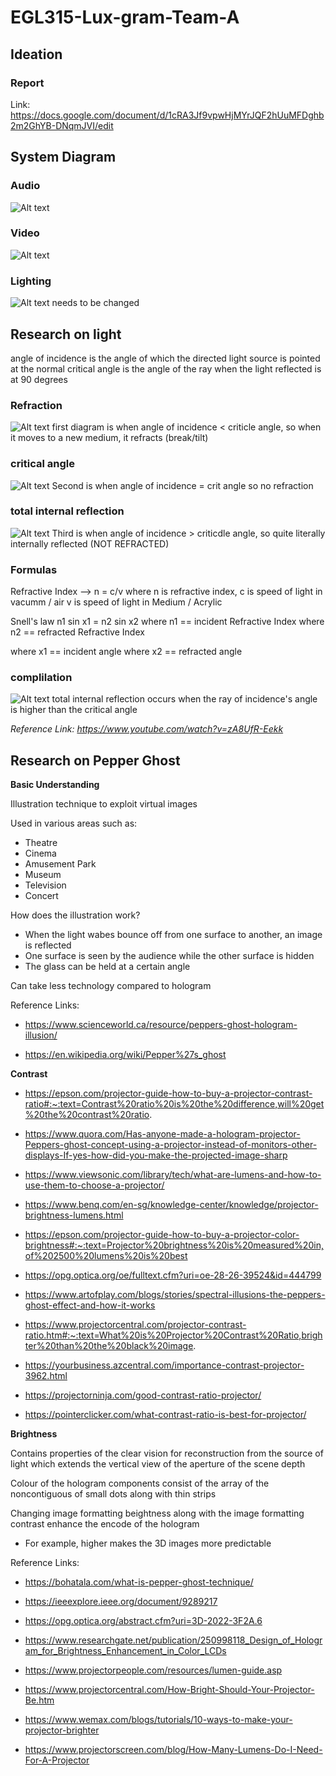 # EGL315-Lux-gram-Team-A 
## **Ideation**
### Report
Link: https://docs.google.com/document/d/1cRA3Jf9vpwHjMYrJQF2hUuMFDghb2m2GhYB-DNqmJVI/edit



## **System Diagram**

### Audio
![Alt text](imgs/AudioSysDiagram.jpg)

### Video
![Alt text](imgs/VideoSysDiagram.jpg)

### Lighting
![Alt text](imgs/LSysDiagram.jpg)
needs to be changed

## **Research on light**
angle of incidence is the angle of which the directed light source is pointed at the normal
critical angle is the angle of the ray when the light reflected is at 90 degrees

### Refraction 
![Alt text](imgs/light1.png)
first diagram is when angle of incidence < criticle angle, so when it moves to a new medium, it refracts (break/tilt)

### critical angle
![Alt text](imgs/light2.png)
Second is when angle of incidence = crit angle so no refraction

### total internal reflection
![Alt text](imgs/light3.png)
Third is when angle of incidence > criticdle angle, so  quite literally internally reflected (NOT REFRACTED)

### Formulas 
Refractive Index -->  n = c/v
where n is refractive index,
c is speed of light in vacumm / air
v is speed of light in Medium / Acrylic

Snell's law
n1 sin x1 = n2 sin x2
where n1 == incident Refractive Index
where n2 == refracted Refractive Index

where x1 == incident angle
where x2 == refracted angle

### complilation
![Alt text](imgs/light4.png)
total internal reflection occurs when the ray of incidence's angle is higher than the critical angle

*Reference Link: https://www.youtube.com/watch?v=zA8UfR-Eekk*

## **Research on Pepper Ghost**

**Basic Understanding**

Illustration technique to exploit virtual images

Used in various areas such as:
  
  * Theatre
  * Cinema
  * Amusement Park
  * Museum
  * Television 
  * Concert
  
How does the illustration work?

  * When the light wabes bounce off from one surface to another, an image is reflected
  * One surface is seen by the audience while the other surface is hidden
  * The glass can be held at a certain angle

Can take less technology compared to hologram

Reference Links:

* https://www.scienceworld.ca/resource/peppers-ghost-hologram-illusion/

* https://en.wikipedia.org/wiki/Pepper%27s_ghost


**Contrast**

* https://epson.com/projector-guide-how-to-buy-a-projector-contrast-ratio#:~:text=Contrast%20ratio%20is%20the%20difference,will%20get%20the%20contrast%20ratio.

* https://www.quora.com/Has-anyone-made-a-hologram-projector-Peppers-ghost-concept-using-a-projector-instead-of-monitors-other-displays-If-yes-how-did-you-make-the-projected-image-sharp

* https://www.viewsonic.com/library/tech/what-are-lumens-and-how-to-use-them-to-choose-a-projector/

* https://www.benq.com/en-sg/knowledge-center/knowledge/projector-brightness-lumens.html

* https://epson.com/projector-guide-how-to-buy-a-projector-color-brightness#:~:text=Projector%20brightness%20is%20measured%20in,of%202500%20lumens%20is%20best

* https://opg.optica.org/oe/fulltext.cfm?uri=oe-28-26-39524&id=444799

* https://www.artofplay.com/blogs/stories/spectral-illusions-the-peppers-ghost-effect-and-how-it-works

* https://www.projectorcentral.com/projector-contrast-ratio.htm#:~:text=What%20is%20Projector%20Contrast%20Ratio,brighter%20than%20the%20black%20image.

* https://yourbusiness.azcentral.com/importance-contrast-projector-3962.html

* https://projectorninja.com/good-contrast-ratio-projector/

* https://pointerclicker.com/what-contrast-ratio-is-best-for-projector/

**Brightness**

Contains properties of the clear vision for reconstruction from the source of light which extends the vertical view of the aperture of the scene depth

Colour of the hologram components consist of the array of the noncontiguous of small dots along with thin strips

Changing image formatting beightness along with the image formatting contrast enhance the encode of the hologram

* For example, higher makes the 3D images more predictable 


Reference Links:

* https://bohatala.com/what-is-pepper-ghost-technique/

* https://ieeexplore.ieee.org/document/9289217

* https://opg.optica.org/abstract.cfm?uri=3D-2022-3F2A.6

* https://www.researchgate.net/publication/250998118_Design_of_Hologram_for_Brightness_Enhancement_in_Color_LCDs

* https://www.projectorpeople.com/resources/lumen-guide.asp

* https://www.projectorcentral.com/How-Bright-Should-Your-Projector-Be.htm

* https://www.wemax.com/blogs/tutorials/10-ways-to-make-your-projector-brighter

* https://www.projectorscreen.com/blog/How-Many-Lumens-Do-I-Need-For-A-Projector

